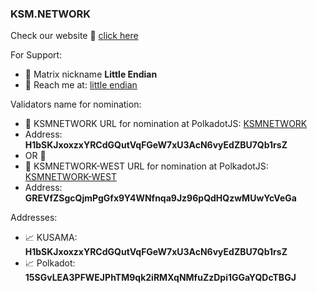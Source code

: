 ### KSM.NETWORK 
Check our website :link: [click here]

For Support:
- :telescope: Matrix nickname **Little Endian**
- :satellite: Reach me at: [little endian]

Validators name for nomination: 
- :dart: KSMNETWORK URL for nomination at PolkadotJS: [KSMNETWORK]
- Address: **H1bSKJxoxzxYRCdGQutVqFGeW7xU3AcN6vyEdZBU7Qb1rsZ**
- OR :gem:
- :dart: KSMNETWORK-WEST URL for nomination at PolkadotJS: [KSMNETWORK-WEST]
- Address: **GREVfZSgcQjmPgGfx9Y4WNfnqa9Jz96pQdHQzwMUwYcVeGa**

Addresses:
- :chart_with_upwards_trend: KUSAMA: **H1bSKJxoxzxYRCdGQutVqFGeW7xU3AcN6vyEdZBU7Qb1rsZ**
- :chart_with_upwards_trend: Polkadot: **15SGvLEA3PFWEJPhTM9qk2iRMXqNMfuZzDpi1GGaYQDcTBGJ**

[click here]: https://ksm.network
[little endian]: https://matrix.to/#/@gtoocool:matrix.org
[KSMNETWORK]: https://polkadot.js.org/apps/#/staking?filter=KSMNETWORK&rpc=wss://kusama-rpc.polkadot.io/
[KSMNETWORK-WEST]: https://polkadot.js.org/apps/#/staking?filter=KSMNETWORK-WEST&rpc=wss://kusama-rpc.polkadot.io
